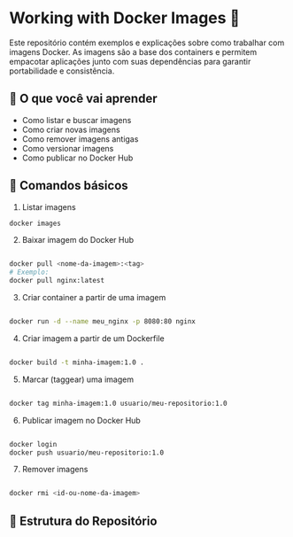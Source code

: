 # Working with Docker Images 🐳

Este repositório contém exemplos e explicações sobre como trabalhar com imagens Docker.
As imagens são a base dos containers e permitem empacotar aplicações junto com suas dependências para garantir portabilidade e consistência.

## 📌 O que você vai aprender

- Como listar e buscar imagens
- Como criar novas imagens
- Como remover imagens antigas
- Como versionar imagens
- Como publicar no Docker Hub

## 🔹 Comandos básicos

1. Listar imagens

```bash
docker images
```

2. Baixar imagem do Docker Hub

```bash

docker pull <nome-da-imagem>:<tag>
# Exemplo:
docker pull nginx:latest

```

3. Criar container a partir de uma imagem

```bash

docker run -d --name meu_nginx -p 8080:80 nginx

```

4. Criar imagem a partir de um Dockerfile

```bash

docker build -t minha-imagem:1.0 .

```

5. Marcar (taggear) uma imagem

```bash

docker tag minha-imagem:1.0 usuario/meu-repositorio:1.0

```

6. Publicar imagem no Docker Hub

```bash

docker login
docker push usuario/meu-repositorio:1.0

```

7. Remover imagens

```bash

docker rmi <id-ou-nome-da-imagem>

```

## 📂 Estrutura do Repositório


